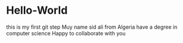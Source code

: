# Hello-World
this is my first git step
Muy name sid ali from Algeria
have a degree in computer science
Happy to collaborate with you

